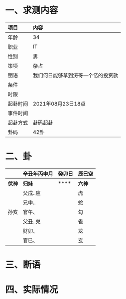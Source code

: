 # 一、求测内容
|项目|内容|
|:-|:-|
|年龄|34|
|职业|IT|
|性别|男|
|策项|杂占|
|钥语|我们何日能够拿到涛哥一个亿的投资款|
|条件||
|时限||
|起卦时间|2021年08月23日18点|
|事件时间||
|起卦方式|卦码起卦|
|卦码|42卦|

# 二、卦
||辛丑年丙申月|癸卯日|辰巳空|
|:-|:-|:-|:-|
|**伏神**|**归妹**|****|**六神**|
||父戌..应||虎|
||兄申..||蛇|
|孙亥|官午、||勾|
||父丑..兑||雀|
||财卯、||龙|
||官巳、||玄|


# 三、断语

# 四、实际情况
